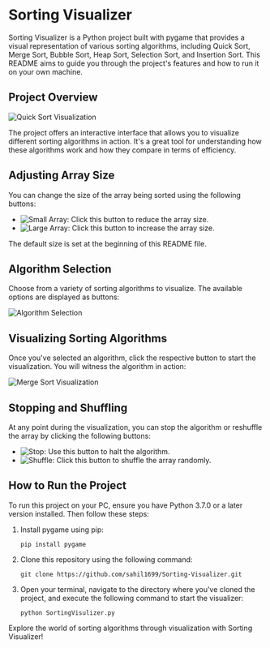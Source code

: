 # Sorting Visualizer

Sorting Visualizer is a Python project built with pygame that provides a visual representation of various sorting algorithms, including Quick Sort, Merge Sort, Bubble Sort, Heap Sort, Selection Sort, and Insertion Sort. This README aims to guide you through the project's features and how to run it on your own machine.

## Project Overview

![Quick Sort Visualization](https://user-images.githubusercontent.com/52308072/189471144-f2c97538-281b-406f-9886-3835edb62e95.gif)

The project offers an interactive interface that allows you to visualize different sorting algorithms in action. It's a great tool for understanding how these algorithms work and how they compare in terms of efficiency.

## Adjusting Array Size

You can change the size of the array being sorted using the following buttons:

- ![Small Array](https://user-images.githubusercontent.com/52308072/88691002-ec799500-d119-11ea-9504-599a0dbefc21.png): Click this button to reduce the array size.
- ![Large Array](https://user-images.githubusercontent.com/52308072/88690846-b76d4280-d119-11ea-99f5-07e1e0807d28.png): Click this button to increase the array size.

The default size is set at the beginning of this README file.

## Algorithm Selection

Choose from a variety of sorting algorithms to visualize. The available options are displayed as buttons:

![Algorithm Selection](https://user-images.githubusercontent.com/52308072/88689940-bdaeef00-d118-11ea-85d5-4e8ca9a2ff8d.png)

## Visualizing Sorting Algorithms

Once you've selected an algorithm, click the respective button to start the visualization. You will witness the algorithm in action:

![Merge Sort Visualization](https://user-images.githubusercontent.com/52308072/189471210-03068672-b2eb-4663-bb10-6d5f1b30dad8.gif)

## Stopping and Shuffling

At any point during the visualization, you can stop the algorithm or reshuffle the array by clicking the following buttons:

- ![Stop](https://user-images.githubusercontent.com/52308072/88690503-5e051380-d119-11ea-8a25-eedf46bcd85b.png): Use this button to halt the algorithm.
- ![Shuffle](https://user-images.githubusercontent.com/52308072/88690503-5e051380-d119-11ea-8a25-eedf46bcd85b.png): Click this button to shuffle the array randomly.

## How to Run the Project

To run this project on your PC, ensure you have Python 3.7.0 or a later version installed. Then follow these steps:

1. Install pygame using pip:

   ```
   pip install pygame
   ```

2. Clone this repository using the following command:

   ```
   git clone https://github.com/sahil1699/Sorting-Visualizer.git
   ```

3. Open your terminal, navigate to the directory where you've cloned the project, and execute the following command to start the visualizer:

   ```
   python SortingVisulizer.py
   ```

Explore the world of sorting algorithms through visualization with Sorting Visualizer!
